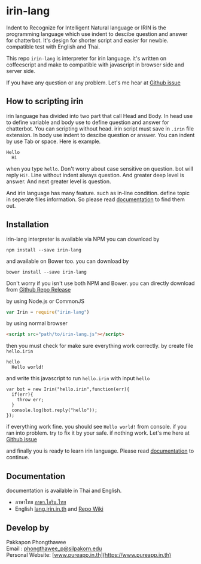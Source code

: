 # irin-lang
Indent to Recognize for Intelligent Natural language or IRIN is the programming language which use indent to descibe question and answer for chatterbot. It's design for shorter script and easier for newbie. compatible test with English and Thai.

This repo `irin-lang` is interpreter for irin language. it's written on coffeescript and make to compatible with javascript in browser side and server side.

If you have any question or any problem. Let's me hear at [Github issue](https://github.com/pureexe/irin-lang/issues)

## How to scripting irin

irin language has divided into two part that call Head and Body. In head use to define variable and body use to define question and answer for chatterbot. You can scripting without head. irin script must save in `.irin` file extension. In body use indent to descibe question or answer. You can indent by use Tab or space. Here is example.

```
Hello
  Hi
```
when you type `hello`. Don't worry about case sensitive on question. bot will reply `Hi!`. Line without indent always question. And greater deep level is answer. And next greater level is question.

And irin language has many feature. such as in-line condition. define topic in seperate files information. So please read [documentation](https://github.com/pureexe/irin-lang/wiki) to find them out.

## Installation

irin-lang interpreter is available via NPM you can download by
```
npm install --save irin-lang
```

and available on Bower too. you can download by
```
bower install --save irin-lang
```

Don't worry if you isn't use both NPM and Bower. you can directly download from [Github Repo Release](https://github.com/pureexe/irin-lang/releases)

by using Node.js or CommonJS
``` javascript
var Irin = require("irin-lang")
```

by using normal browser
``` html
<script src="path/to/irin-lang.js"></script>
```

then you must check for make sure everything work correctly. by create file `hello.irin`
```
hello
  Hello world!
```  
and write this javascript to run `hello.irin` with input `hello`
```  
var bot = new Irin("hello.irin",function(err){
  if(err){
    throw err;
  }
  console.log(bot.reply("hello"));
});
```  
if everything work fine. you should see `Hello world!` from console.
if you ran into problem. try to fix it by your safe. if nothing work. Let's me here at [Github issue](https://github.com/pureexe/irin-lang/issues)

and finally you is ready to learn irin language. Please read [documentation](https://github.com/pureexe/irin-lang/wiki) to continue.

## Documentation
documentation is available in Thai and English.
- ภาษาไทย [ภาษา.ไอริน.ไทย](https://ภาษา.ไอริน.ไทย)
- English [lang.irin.in.th](https://lang.irin.in.th) and [Repo Wiki](https://github.com/pureexe/irin-lang/wiki)

## Develop by
Pakkapon Phongthawee  
Email : phongthawee_p@silpakorn.edu  
Personal Website: [www.pureapp.in.th](https://www.pureapp.in.th)  
